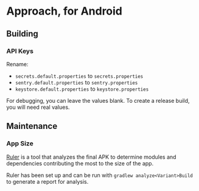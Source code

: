 # Approach, for Android

## Building

### API Keys

Rename:

- `secrets.default.properties` to `secrets.properties`
- `sentry.default.properties` to `sentry.properties`
- `keystore.default.properties` to `keystore.properties`

For debugging, you can leave the values blank. To create a release build, you will need real values.

## Maintenance

### App Size

[Ruler](https://github.com/spotify/ruler) is a tool that analyzes the final APK to determine modules and dependencies contributing the most to the size of the app.

Ruler has been set up and can be run with `gradlew analyze<Variant>Build` to generate a report for analysis.
